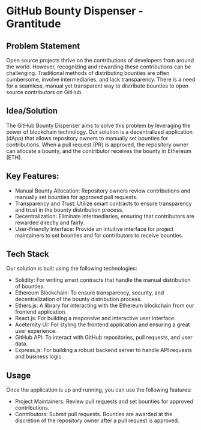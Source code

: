 # GitHub Bounty Dispenser - Grantitude

## **Problem Statement**
Open source projects thrive on the contributions of developers from around the world. However, recognizing and rewarding these contributions can be challenging. Traditional methods of distributing bounties are often cumbersome, involve intermediaries, and lack transparency. There is a need for a seamless, manual yet transparent way to distribute bounties to open source contributors on GitHub.

## **Idea/Solution**
The GitHub Bounty Dispenser aims to solve this problem by leveraging the power of blockchain technology. Our solution is a decentralized application (dApp) that allows repository owners to manually set bounties for contributions. When a pull request (PR) is approved, the repository owner can allocate a bounty, and the contributor receives the bounty in Ethereum (ETH).

## **Key Features:**
- Manual Bounty Allocation: Repository owners review contributions and manually set bounties for approved pull requests.
- Transparency and Trust: Utilize smart contracts to ensure transparency and trust in the bounty distribution process.
- Decentralization: Eliminate intermediaries, ensuring that contributors are rewarded directly and fairly.
- User-Friendly Interface: Provide an intuitive interface for project maintainers to set bounties and for contributors to receive bounties.

## **Tech Stack**
Our solution is built using the following technologies:

- Solidity: For writing smart contracts that handle the manual distribution of bounties.
- Ethereum Blockchain: To ensure transparency, security, and decentralization of the bounty distribution process.
- Ethers.js: A library for interacting with the Ethereum blockchain from our frontend application.
- React.js: For building a responsive and interactive user interface.
- Aceternity UI: For styling the frontend application and ensuring a great user experience.
- GitHub API: To interact with GitHub repositories, pull requests, and user data.
- Express.js: For building a robust backend server to handle API requests and business logic.

## **Usage**
Once the application is up and running, you can use the following features:

- Project Maintainers: Review pull requests and set bounties for approved contributions.
- Contributors: Submit pull requests. Bounties are awarded at the discretion of the repository owner after a pull request is approved.
